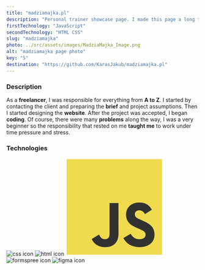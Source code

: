 ```yaml
---
title: "madziamajka.pl"
description: "Personal trainer showcase page. I made this page a long time ago. One of my first comercial projects."
firstTechnology: "JavaScript"
secondTechnology: "HTML CSS"
slug: "madziamajka"
photo: ../src/assets/images/MadziaMajka_Image.png
alt: "madziamajka page photo"
key: "5"
destination: "https://github.com/KarasJakub/madziamajka.pl"
---
```


 <h3>Description</h3>

<p>
As a
<strong>freelancer</strong>,
I was responsible for everything from
<strong>A to Z</strong>.
I started by contacting the client and preparing the
<strong>brief</strong>
and project assumptions. Then I started designing the
<strong>website</strong>.
After the project was accepted, I began
<strong>coding</strong>.
Of course, there were many
<strong>problems</strong>
along the way, I was a very beginner so the responsibility that rested on me
<strong>taught me</strong>
to work under time pressure and stress.
</p>

<h3 id="technologies">Technologies</h3>

 <div id="technologiesWrapper">
   <img src="https://www.vectorlogo.zone/logos/w3_css/w3_css-icon.svg" alt="css icon" class="technologiesIcon">
   <img src="https://www.vectorlogo.zone/logos/w3_html5/w3_html5-icon.svg" alt="html icon" class="technologiesIcon">
   <img src="https://raw.githubusercontent.com/devicons/devicon/master/icons/javascript/javascript-original.svg" alt="javascript icon" class="technologiesIcon">
   <img src="https://www.vectorlogo.zone/logos/formspree/formspree-icon.svg" alt="formspree icon" class="technologiesIcon">
   <img src="https://www.vectorlogo.zone/logos/figma/figma-icon.svg" alt="figma icon" class="technologiesIcon">
</div>
